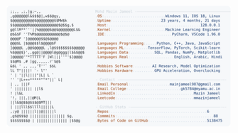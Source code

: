 <picture>
  <source srcset="https://raw.githubusercontent.com/mmazinjameel/mmazinjameel/main/dark_mode.svg?v=1742998209" media="(prefers-color-scheme: dark)">
  <img src="https://raw.githubusercontent.com/mmazinjameel/mmazinjameel/main/light_mode.svg?v=1742998209">
</picture>
